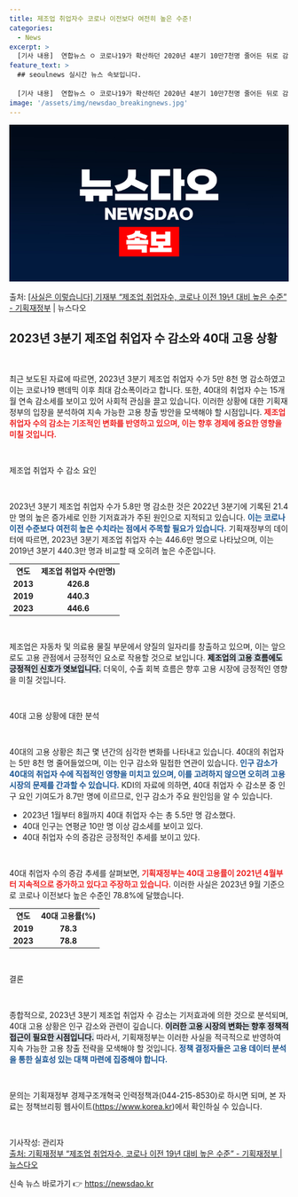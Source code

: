 ```yaml
---
title: 제조업 취업자수 코로나 이전보다 여전히 높은 수준!
categories:
  - News
excerpt: >
  [기사 내용]  연합뉴스 ㅇ 코로나19가 확산하던 2020년 4분기 10만7천명 줄어든 뒤로 감소폭이 가장 …
feature_text: >
  ## seoulnews 실시간 뉴스 속보입니다.

  [기사 내용]  연합뉴스 ㅇ 코로나19가 확산하던 2020년 4분기 10만7천명 줄어든 뒤로 감소폭이 가장 …
image: '/assets/img/newsdao_breakingnews.jpg'
---
```


![뉴스다오 속보](/assets/img/newsdao_breakingnews.jpg)

<p>출처: <a href="https://newsdao.kr/2274" rel="dofollow">[사실은 이렇습니다] 기재부 “제조업 취업자수, 코로나 이전 19년 대비 높은 수준” - 기획재정부</a> | 뉴스다오</p>

<h2 data-ke-size="size26">2023년 3분기 제조업 취업자 수 감소와 40대 고용 상황</h2>

<p data-ke-size="size16">&nbsp;</p>

최근 보도된 자료에 따르면, 2023년 3분기 제조업 취업자 수가 5만 8천 명 감소하였고 이는 코로나19 팬데믹 이후 최대 감소폭이라고 합니다. 또한, 40대의 취업자 수는 15개월 연속 감소세를 보이고 있어 사회적 관심을 끌고 있습니다. 이러한 상황에 대한 기획재정부의 입장을 분석하여 지속 가능한 고용 창출 방안을 모색해야 할 시점입니다. <b><span style="color: #ee2323;">제조업 취업자 수의 감소는 기조적인 변화를 반영하고 있으며, 이는 향후 경제에 중요한 영향을 미칠 것입니다.</span></b>

<p data-ke-size="size16">&nbsp;</p>

제조업 취업자 수 감소 요인

<p data-ke-size="size16">&nbsp;</p>

2023년 3분기 제조업 취업자 수가 5.8만 명 감소한 것은 2022년 3분기에 기록된 21.4만 명의 높은 증가세로 인한 기저효과가 주된 원인으로 지적되고 있습니다. <b><span style="color: #1a5490;">이는 코로나 이전 수준보다 여전히 높은 수치라는 점에서 주목할 필요가 있습니다.</span></b> 기획재정부의 데이터에 따르면, 2023년 3분기 제조업 취업자 수는 446.6만 명으로 나타났으며, 이는 2019년 3분기 440.3만 명과 비교할 때 오히려 높은 수준입니다.

<table>
  <tr>
    <td style="text-align: center; height: 17px;"><b>연도</b></td>
    <td style="text-align: center; height: 17px;"><b>제조업 취업자 수(만명)</b></td>
  </tr>
  <tr>
    <td style="text-align: center; height: 17px;"><b>2013</b></td>
    <td style="text-align: center; height: 17px;"><b>426.8</b></td>
  </tr>
  <tr>
    <td style="text-align: center; height: 17px;"><b>2019</b></td>
    <td style="text-align: center; height: 17px;"><b>440.3</b></td>
  </tr>
  <tr>
    <td style="text-align: center; height: 17px;"><b>2023</b></td>
    <td style="text-align: center; height: 17px;"><b>446.6</b></td>
  </tr>
</table>

<p data-ke-size="size16">&nbsp;</p>

제조업은 자동차 및 의료용 물질 부문에서 양질의 일자리를 창출하고 있으며, 이는 앞으로도 고용 관점에서 긍정적인 요소로 작용할 것으로 보입니다. <b><span style="background-color: #21538527;">제조업의 고용 흐름에도 긍정적인 신호가 엿보입니다.</span></b> 더욱이, 수출 회복 흐름은 향후 고용 시장에 긍정적인 영향을 미칠 것입니다.

<p data-ke-size="size16">&nbsp;</p>

40대 고용 상황에 대한 분석

<p data-ke-size="size16">&nbsp;</p>

40대의 고용 상황은 최근 몇 년간의 심각한 변화를 나타내고 있습니다. 40대의 취업자는 5만 8천 명 줄어들었으며, 이는 인구 감소와 밀접한 연관이 있습니다. <b><span style="color: #1a5490;">인구 감소가 40대의 취업자 수에 직접적인 영향을 미치고 있으며, 이를 고려하지 않으면 오히려 고용 시장의 문제를 간과할 수 있습니다.</span></b> KDI의 자료에 의하면, 40대 취업자 수 감소분 중 인구 요인 기여도가 8.7만 명에 이르므로, 인구 감소가 주요 원인임을 알 수 있습니다.

<ul>
  <li>2023년 1월부터 8월까지 40대 취업자 수는 총 5.5만 명 감소했다.</li>
  <li>40대 인구는 연평균 10만 명 이상 감소세를 보이고 있다.</li>
  <li>40대 취업자 수의 증감은 긍정적인 추세를 보이고 있다.</li>
</ul>

<p data-ke-size="size16">&nbsp;</p>

40대 취업자 수의 증감 추세를 살펴보면, <b><span style="color: #ee2323;">기획재정부는 40대 고용률이 2021년 4월부터 지속적으로 증가하고 있다고 주장하고 있습니다.</span></b> 이러한 사실은 2023년 9월 기준으로 코로나 이전보다 높은 수준인 78.8%에 달했습니다.

<table>
  <tr>
    <td style="text-align: center; height: 17px;"><b>연도</b></td>
    <td style="text-align: center; height: 17px;"><b>40대 고용률(%)</b></td>
  </tr>
  <tr>
    <td style="text-align: center; height: 17px;"><b>2019</b></td>
    <td style="text-align: center; height: 17px;"><b>78.3</b></td>
  </tr>
  <tr>
    <td style="text-align: center; height: 17px;"><b>2023</b></td>
    <td style="text-align: center; height: 17px;"><b>78.8</b></td>
  </tr>
</table>

<p data-ke-size="size16">&nbsp;</p>

결론

<p data-ke-size="size16">&nbsp;</p>

종합적으로, 2023년 3분기 제조업 취업자 수 감소는 기저효과에 의한 것으로 분석되며, 40대 고용 상황은 인구 감소와 관련이 깊습니다. <b><span style="background-color: #21538527;">이러한 고용 시장의 변화는 향후 정책적 접근이 필요한 시점입니다.</span></b> 따라서, 기획재정부는 이러한 사실을 적극적으로 반영하여 지속 가능한 고용 창출 전략을 모색해야 할 것입니다. <b><span style="color: #1a5490;">정책 결정자들은 고용 데이터 분석을 통한 실효성 있는 대책 마련에 집중해야 합니다.</span></b>

<p data-ke-size="size16">&nbsp;</p>

문의는 기획재정부 경제구조개혁국 인력정책과(044-215-8530)로 하시면 되며, 본 자료는 정책브리핑 웹사이트(https://www.korea.kr)에서 확인하실 수 있습니다. 

<p data-ke-size="size16">&nbsp;</p>

기사작성: 관리자<br>
[출처: 기획재정부 “제조업 취업자수, 코로나 이전 19년 대비 높은 수준” - 기획재정부 | 뉴스다오](https://newsdao.kr/2274) 

신속 뉴스 바로가기 👉 <a href="https://newsdao.kr" rel="dofollow">https://newsdao.kr</a>


